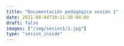 ```yaml
---
title: "Documentación pedagógica sesión 1"
date: 2021-08-04T18:11:38-04:00
draft: false
images: ["/img/sesion1/1.jpg"]
type: "sesion_inside"
---
```


